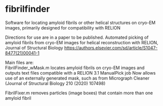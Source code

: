 # fibrilfinder
Software for locating amyloid fibrils or other helical structures on cryo-EM images, primarily designed for compatibility with RELION

Directions for use are in a paper to be published.
Automated picking of amyloid fibrils from cryo-EM images for helical reconstruction with RELION, Journal of Structural Biology
https://authors.elsevier.com/sd/article/S1047-8477(21)00041-1

Main files are:  
FibrilFinder_wMask.m   locates amyloid fibrils on cryo-EM images and outputs text files compatible with a RELION 3.1 ManualPick job
  Now allows use of an externally generated mask, such as from Micrograph Cleaner (Journal of Structural Biology 210 (2020) 107498)

FibrilFixer.m    removes particles (image boxes) that contain more than one amyloid fibril
